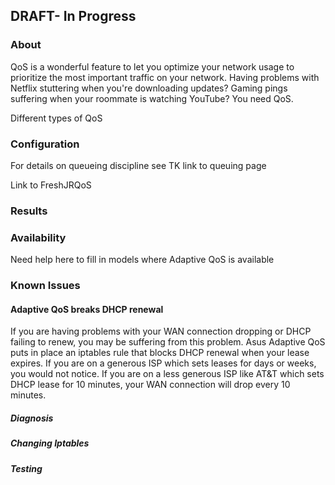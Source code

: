 ## DRAFT- In Progress

### About
QoS is a wonderful feature to let you optimize your network usage to prioritize the most important traffic on your network.  Having problems with Netflix stuttering when you're downloading updates?  Gaming pings suffering when your roommate is watching YouTube?  You need QoS.

Different types of QoS


### Configuration

For details on queueing discipline see TK link to queuing page

Link to FreshJRQoS

### Results


### Availability

Need help here to fill in models where Adaptive QoS is available

### Known Issues

#### Adaptive QoS breaks DHCP renewal

If you are having problems with your WAN connection dropping or DHCP failing to renew, you may be suffering from this problem.  Asus Adaptive QoS puts in place an iptables rule that blocks DHCP renewal when your lease expires.  If you are on a generous ISP which sets leases for days or weeks, you would not notice.  If you are on a less generous ISP like AT&T which sets DHCP lease for 10 minutes, your WAN connection will drop every 10 minutes.

##### Diagnosis

##### Changing Iptables

##### Testing

